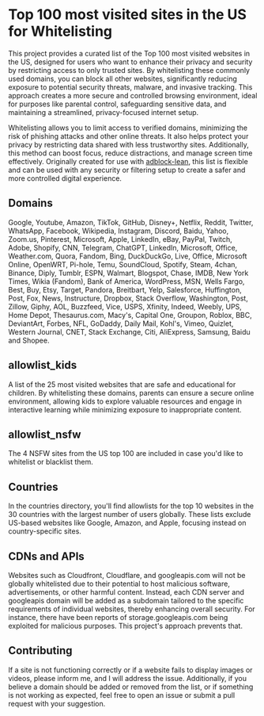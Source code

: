 # Top 100 most visited sites in the US for Whitelisting

This project provides a curated list of the Top 100 most visited websites in the US, designed for users who want to enhance their privacy and security by restricting access to only trusted sites. By whitelisting these commonly used domains, you can block all other websites, significantly reducing exposure to potential security threats, malware, and invasive tracking. This approach creates a more secure and controlled browsing environment, ideal for purposes like parental control, safeguarding sensitive data, and maintaining a streamlined, privacy-focused internet setup. 

Whitelisting allows you to limit access to verified domains, minimizing the risk of phishing attacks and other online threats. It also helps protect your privacy by restricting data shared with less trustworthy sites. Additionally, this method can boost focus, reduce distractions, and manage screen time effectively. Originally created for use with [adblock-lean](https://github.com/lynxthecat/adblock-lean), this list is flexible and can be used with any security or filtering setup to create a safer and more controlled digital experience.

## Domains
Google, Youtube, Amazon, TikTok, GitHub, Disney+, Netflix, Reddit, Twitter, WhatsApp, Facebook, Wikipedia, Instagram, Discord, Baidu, Yahoo, Zoom.us, Pinterest, Microsoft, Apple, LinkedIn, eBay, PayPal, Twitch, Adobe, Shopify, CNN, Telegram, ChatGPT, LinkedIn, Microsoft, Office, Weather.com, Quora, Fandom, Bing, DuckDuckGo, Live, Office, Microsoft Online, OpenWRT, Pi-hole, Temu, SoundCloud, Spotify, Steam, 4chan, Binance, Diply, Tumblr, ESPN, Walmart, Blogspot, Chase, IMDB, New York Times, Wikia (Fandom), Bank of America, WordPress, MSN, Wells Fargo, Best, Buy, Etsy, Target, Pandora, Breitbart, Yelp, Salesforce, Huffington, Post, Fox, News, Instructure, Dropbox, Stack Overflow, Washington, Post, Zillow, Giphy, AOL, Buzzfeed, Vice, USPS, Xfinity, Indeed, Weebly, UPS, Home Depot, Thesaurus.com, Macy's, Capital One, Groupon, Roblox, BBC, DeviantArt, Forbes, NFL, GoDaddy, Daily Mail, Kohl's, Vimeo, Quizlet, Western Journal, CNET, Stack Exchange, Citi, AliExpress, Samsung, Baidu and Shopee.

## allowlist_kids
A list of the 25 most visited websites that are safe and educational for children. By whitelisting these domains, parents can ensure a secure online environment, allowing kids to explore valuable resources and engage in interactive learning while minimizing exposure to inappropriate content.

## allowlist_nsfw
The 4 NSFW sites from the US top 100 are included in case you'd like to whitelist or blacklist them.

## Countries
In the countries directory, you'll find allowlists for the top 10 websites in the 30 countries with the largest number of users globally. These lists exclude US-based websites like Google, Amazon, and Apple, focusing instead on country-specific sites.

## CDNs and APIs
Websites such as Cloudfront, Cloudflare, and googleapis.com will not be globally whitelisted due to their potential to host malicious software, advertisements, or other harmful content. Instead, each CDN server and googleapis domain will be added as a subdomain tailored to the specific requirements of individual websites, thereby enhancing overall security. For instance, there have been reports of storage.googleapis.com being exploited for malicious purposes. This project's approach prevents that.

## Contributing

If a site is not functioning correctly or if a website fails to display images or videos, please inform me, and I will address the issue. Additionally, if you believe a domain should be added or removed from the list, or if something is not working as expected, feel free to open an issue or submit a pull request with your suggestion.
